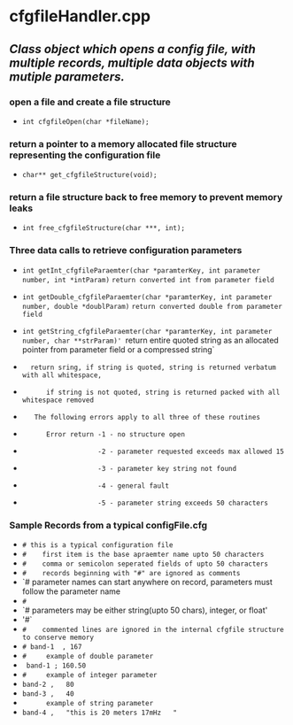 # cfgfileHandler.cpp

## *Class object which opens a config file, with multiple records, multiple data objects with mutiple parameters.*

### open a file and create a file structure
- `int cfgfileOpen(char *fileName);`

### return a pointer to a memory allocated file structure representing the configuration file 
- `char** get_cfgfileStructure(void);`

### return a file structure back to free memory to prevent memory leaks
- `int free_cfgfileStructure(char ***, int);`

### Three data calls to retrieve configuration parameters
- `int getInt_cfgfileParaemter(char *paramterKey, int parameter number, int *intParam)`
      `return converted int from parameter field`
- `int getDouble_cfgfileParaemter(char *paramterKey, int parameter number, double *doublParam)`
     `return converted double from parameter field`
- `int getString_cfgfileParaemter(char *paramterKey, int parameter number, char **strParam)'
     `return entire quoted string as an allocated pointer from parameter field or a compressed string`

- `   return sring, if string is quoted, string is returned verbatum with all whitespace,  `
- `      if string is not quoted, string is returned packed with all whitespace removed`

- `   The following errors apply to all three of these routines`
- `      Error return -1 - no structure open`
- `                   -2 - parameter requested exceeds max allowed 15`
- `                   -3 - parameter key string not found`
- `                   -4 - general fault`
- `                   -5 - parameter string exceeds 50 characters`
 
### Sample Records from a typical configFile.cfg
- `# this is a typical configuration file`
- `#    first item is the base apraemter name upto 50 characters`
- `#    comma or semicolon seperated fields of upto 50 characters`
- `#    records beginning with "#" are ignored as comments`
- `#    parameter names can start anywhere on record, parameters must follow the parameter name
- `#`
- `#    parameters may be either string(upto 50 chars), integer, or float'
- '#`
- `#    commented lines are ignored in the internal cfgfile structure to conserve memory`
- `# band-1  , 167`
- `#     example of double parameter`
- ` band-1 ; 160.50`
- `#     example of integer parameter`
- `band-2 ,   80`
- `band-3 ,   40`
- `      example of string parameter`
- `band-4 ,   "this is 20 meters 17mHz   "`

